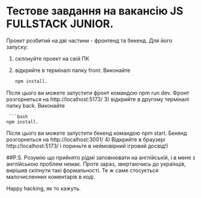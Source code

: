 # Тестове завдання на вакансію JS FULLSTACK JUNIOR.

Проект розбитий на дві частини - фронтенд та бекенд. Для його запуску:
1) склонуйте проект на свій ПК
2) відкрийте в терміналі папку front. Виконайте 

     ```bash
    npm install. 
    
Після цього ви можете запустити фронт командою npm run dev. Фронт розгорнеться на http://localhost:5173/
3) відкрийте в другому терміналі папку back. Виконайте 

     ```bash
    npm install. 
    
Після цього ви можете запустити бекенд командою npm start. Бекенд розгорнеться на http://localhost:3001/
4) Відкрийте в браузері http://localhost:5173/ і пориньте в неймовірний ігровий досвід!)

##P.S.
 Pозумію що прийнято рідмі заповнювати на англійській, і в мене з англійською проблем немає. Проте зараз, звертаючись до українців, вирішив скіпнути такі формальності.
Те ж саме стосується малочисленних коментарів в коді.

Happy hacking, як то кажуть.